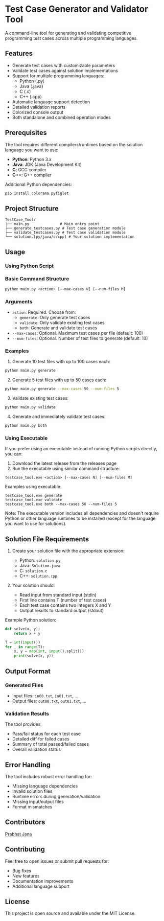 # Test Case Generator and Validator Tool

A command-line tool for generating and validating competitive programming test cases across multiple programming languages.

## Features

- Generate test cases with customizable parameters
- Validate test cases against solution implementations
- Support for multiple programming languages:
  - Python (.py)
  - Java (.java)
  - C (.c)
  - C++ (.cpp)
- Automatic language support detection
- Detailed validation reports
- Colorized console output
- Both standalone and combined operation modes

## Prerequisites

The tool requires different compilers/runtimes based on the solution language you want to use:

- **Python**: Python 3.x
- **Java**: JDK (Java Development Kit)
- **C**: GCC compiler
- **C++**: G++ compiler

Additional Python dependencies:
```bash
pip install colorama pyfiglet
```

## Project Structure

```
TestCase_Tool/
├── main.py              # Main entry point
├── generate_testcases.py # Test case generation module
├── validate_testcases.py # Test case validation module
└── solution.[py/java/c/cpp] # Your solution implementation
```

## Usage

### Using Python Script

### Basic Command Structure

```bash
python main.py <action> [--max-cases N] [--num-files M]
```

### Arguments

- `action`: Required. Choose from:
  - `generate`: Only generate test cases
  - `validate`: Only validate existing test cases
  - `both`: Generate and validate test cases
- `--max-cases`: Optional. Maximum test cases per file (default: 100)
- `--num-files`: Optional. Number of test files to generate (default: 10)

### Examples

1. Generate 10 test files with up to 100 cases each:
```bash
python main.py generate
```

2. Generate 5 test files with up to 50 cases each:
```bash
python main.py generate --max-cases 50 --num-files 5
```

3. Validate existing test cases:
```bash
python main.py validate
```

4. Generate and immediately validate test cases:
```bash
python main.py both
```

### Using Executable
If you prefer using an executable instead of running Python scripts directly, you can:

1. Download the latest release from the releases page
2. Run the executable using similar command structure:
```batch
testcase_tool.exe <action> [--max-cases N] [--num-files M]
```

Examples using executable:
```batch
testcase_tool.exe generate
testcase_tool.exe validate
testcase_tool.exe both --max-cases 50 --num-files 5
```

Note: The executable version includes all dependencies and doesn't require Python or other language runtimes to be installed (except for the language you want to use for solutions).

## Solution File Requirements

1. Create your solution file with the appropriate extension:
   - Python: `solution.py`
   - Java: `Solution.java`
   - C: `solution.c`
   - C++: `solution.cpp`

2. Your solution should:
   - Read input from standard input (stdin)
   - First line contains T (number of test cases)
   - Each test case contains two integers X and Y
   - Output results to standard output (stdout)

Example Python solution:
```python
def solve(x, y):
    return x + y

T = int(input())
for _ in range(T):
    x, y = map(int, input().split())
    print(solve(x, y))
```

## Output Format

### Generated Files
- Input files: `in00.txt`, `in01.txt`, ...
- Output files: `out00.txt`, `out01.txt`, ...

### Validation Results
The tool provides:
- Pass/fail status for each test case
- Detailed diff for failed cases
- Summary of total passed/failed cases
- Overall validation status

## Error Handling

The tool includes robust error handling for:
- Missing language dependencies
- Invalid solution files
- Runtime errors during generation/validation
- Missing input/output files
- Format mismatches

## Contributors

[Prabhat Jana](https://github.com/iamthetwodigiter)

## Contributing

Feel free to open issues or submit pull requests for:
- Bug fixes
- New features
- Documentation improvements
- Additional language support

## License

This project is open source and available under the MIT License.